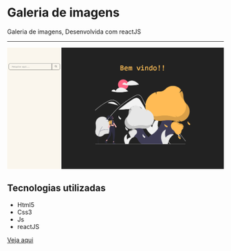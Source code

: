 # Galeria de imagens
<p>Galeria de imagens, Desenvolvida com reactJS</p>
<hr/>

<img src="src/img/site.png" />

## Tecnologias utilizadas
- Html5
- Css3
- Js
- reactJS

<a href="">Veja aqui</a>
